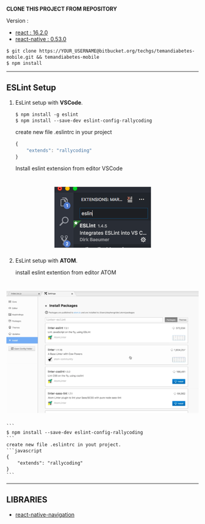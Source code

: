**CLONE THIS PROJECT FROM REPOSITORY**

Version :
* [react : 16.2.0 ](https://reactjs.org/)
* [react-native : 0.53.0](https://facebook.github.io/react-native/)

```
$ git clone https://YOUR_USERNAME@bitbucket.org/techgs/temandiabetes-mobile.git && temandiabetes-mobile
$ npm install
```
---

## ESLint Setup

1. EsLint setup with **VSCode**.
    ```
    $ npm install -g eslint
    $ npm install --save-dev eslint-config-rallycoding
    ```

    create new file .eslintrc in your project

    ```javascript
    {
        "extends": "rallycoding"
    }
    ```

    Install eslint extension from editor VSCode   
<h1 align="center">
    <img src="./eslintVsCode.png"/><br>
</h1>

2. EsLint setup with **ATOM**.

    install eslint extention from editor ATOM
<h1 align="center">
    <img src="./eslintAtom.png" /><br>
</h1>

    ```
    $ npm install --save-dev eslint-config-rallycoding 
    ```
    create new file .eslintrc in yout project.
    ```javascript
    {
        "extends": "rallycoding"
    }
    ```
---

## LIBRARIES
* [react-native-navigation](https://wix.github.io/react-native-navigation/#/)